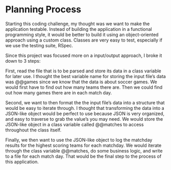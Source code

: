 # Planning Process

Starting this coding challenge, my thought was we want to make the application testable. Instead of building the application in a functional programming style, it would be better to build it using an object-oriented approach using a custom class. Classes are very easy to test, especially if we use the testing suite, RSpec.

Since this project was focused more on a input/output approach, I broke it down to 3 steps:

First, read the file that is to be parsed and store its data in a class variable for later use. I thought the best variable name for storing the input file’s data was @@games since we know that the data is about soccer games. We would first have to find out how many teams there are. Then we could find out how many games there are in each match day.

Second, we want to then format the the input file’s data into a structure that would be easy to iterate through. I thought that transforming the data into a JSON-like object would be perfect to use because JSON is very organized, and easy to traverse to grab the value’s you may need. We would store the JSON-like object in a class variable called @@matches to access throughout the class itself.

Finally, we then want to use the JSON-like object to log the matchday results for the highest scoring teams for each matchday. We would iterate through the class variable @@matches, do some business logic, and write to a file for each match day. That would be the final step to the process of this application.
